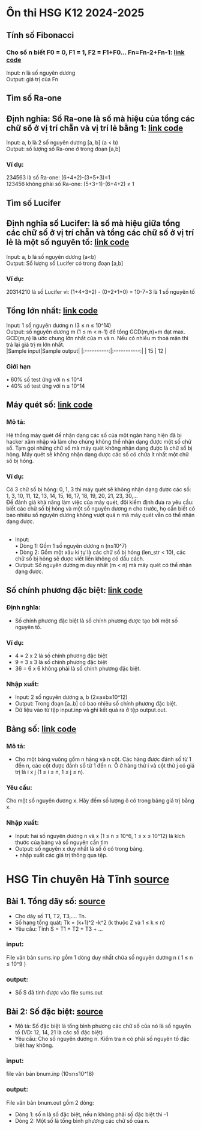# Ôn thi HSG K12 2024-2025

## Tính số Fibonacci
### Cho số n biết F0 = 0, F1 = 1, F2 = F1+F0... Fn=Fn-2+Fn-1: [link code](https://github.com/ianTuG/hsg/blob/main/fibonacci.py)
Input: n là số nguyên dương </br>
Output: giá trị của Fn

## Tìm số Ra-one
## Định nghĩa: Số Ra-one là số mà hiệu của tổng các chữ số ở vị trí chẵn và vị trí lẻ bằng 1: [link code](https://github.com/ianTuG/hsg/blob/main/raone.py)
Input: a, b là 2 số nguyên dương [a, b] (a < b)</br>
Output: số lượng số Ra-one ở trong đoạn [a,b]</br>
### Ví dụ:</br>
234563 là số Ra-one: (6+4+2)-(3+5+3)=1</br>
123456 không phải số Ra-one: (5+3+1)-(6+4+2) ≠ 1

## Tìm số Lucifer
## Định nghĩa số Lucifer: là số mà hiệu giữa tổng các chữ số ở vị trí chẵn và tổng các chữ số ở vị trí lẻ là một số nguyên tố: [link code](https://github.com/ianTuG/hsg/blob/main/lucifer.py)
Input: a, b là số nguyên dương (a<b)</br>
Output: Số lượng số Lucifer có trong đoạn [a,b]
### Ví dụ:
20314210 là số Lucifer vì: (1+4+3+2) - (0+2+1+0) = 10-7=3 là 1 số nguyên tố
## Tổng lớn nhất: [link code](https://github.com/ianTuG/hsg/blob/main/maxsum.py)
Input: 1 số nguyên dương n (3 ≤ n ≤ 10^14)<br>
Output: số nguyên dương m (1 ≤ m < n-1) để tổng GCD(m,n)+m đạt max. GCD(m,n) là ước chung lớn nhất của m và n. Nếu có nhiều m thoả mãn thì trả lại giá trị m lớn nhất.<br>
|Sample input|Sample output|
|:----------:|:-----------:|
|      15    |      12     |
### Giới hạn
• 60% số test ứng với n ≤ 10^4<br>
• 40% số test ứng với n ≤ 10^14
## Máy quét số: [link code](https://github.com/ianTuG/hsg/blob/main/checker.py)
### Mô tả:
Hệ thống máy quét đề nhận dạng các số của một ngân hàng hiện đã bị hacker xâm nhập và làm cho chúng không thể nhận dạng được một số chữ số. Tạm gọi những chữ số mà máy quét không nhận dạng được là chữ số bị hỏng. Máy quét sẽ không nhận dạng được các số có chứa ít nhất một chữ số bị hỏng.
### Ví dụ:
Có 3 chữ số bị hỏng: 0, 1, 3 thì máy quét sẽ không nhận dạng được các số: <br>
1, 3, 10, 11, 12, 13, 14, 15, 16, 17, 18, 19, 20, 21, 23, 30,...<br>
Để đánh giá khả năng làm việc của máy quét, đội kiểm định đưa ra yêu cầu: biết các chữ số bị hỏng và một số nguyên dương n cho trước, họ cần biết có bao nhiêu số nguyên dương không vượt quá n mà máy quét vẫn có thể nhận dạng được.<br>
<br>
- Input:<br>
• Dòng 1: Gồm 1 số nguyên dương n (n≤10^7)<br>
• Dòng 2: Gồm một xâu kí tự là các chữ số bị hỏng (len_str < 10), các chữ số bị hỏng sẽ được viết liền không có dấu cách.<br>
- Output: Số nguyên dương m duy nhất (m < n) mà máy quét có thể nhận dạng được. 

## Số chính phương đặc biệt: [link code](https://github.com/ianTuG/hsg/blob/main/cpdb.py)
### Định nghĩa:
- Số chính phương đặc biệt là số chính phương được tạo bởi một số nguyên tố.
### Ví dụ:
- 4 = 2 x 2 là số chính phương đặc biệt <br>
- 9 = 3 x 3 là số chính phương đặc biệt <br>
- 36 = 6 x 6 không phải là số chính phương đặc biệt.<br>
### Nhập xuất:
- Input: 2 số nguyên dương a, b (2≤a≤b≤10^12) <br>
- Output: Trong đoạn [a..b] có bao nhiêu số chính phương đặc biệt. <br>
- Dữ liệu vào từ tệp input.inp và ghi kết quả ra ở tệp output.out.<br>

## Bảng số: [link code](https://github.com/ianTuG/hsg/blob/main/bs.py)
### Mô tả:
- Cho một bảng vuông gồm n hàng và n cột. Các hàng được đánh số từ 1 đến n, các cột được đánh số từ 1 đến n. Ô ở hàng thứ i và cột thứ j có giá trị là i x j (1 ≤ i ≤ n, 1 ≤ j ≤ n).
### Yêu cầu:
Cho một số nguyên dương x. Hãy đếm số lượng ô có trong bảng giá trị bằng x.
### Nhập xuất:
- Input: hai số nguyên dương n và x (1 ≤ n ≤ 10^6, 1 ≤ x ≤ 10^12) là kích thước của bảng và số nguyên cần tìm<br>
- Output: số nguyên x duy nhất là số ô có trong bảng.<br>
• nhập xuất các giá trị thông qua tệp.

# HSG Tin chuyên Hà Tĩnh [source](https://github.com/ianTuG/hsg/tree/main/Chuy%C3%AAn%20H%C3%A0%20T%C4%A9nh)
## Bài 1. Tổng dãy số: [source](https://github.com/ianTuG/hsg/tree/main/Chuy%C3%AAn%20H%C3%A0%20T%C4%A9nh/B%C3%A0i%201)
- Cho dãy số T1, T2, T3,.... Tn.<br>
- Số hạng tổng quát: Tk = (k+1)^2 -k^2 (k thuộc Z và 1 ≤ k ≤ n)<br>
- Yêu cầu: Tính S = T1 + T2 + T3 + ...
### input:
File văn bản sums.inp gồm 1 dòng duy nhất chứa số nguyên dương n ( 1 ≤ n ≤ 10^9 )
### output: 
- Số S đã tính được vào file sums.out
## Bài 2: Số đặc biệt: [source](https://github.com/ianTuG/hsg/blob/main/Chuy%C3%AAn%20H%C3%A0%20T%C4%A9nh/B%C3%A0i%202/bnum.py)
- Mô tả: Số đặc biệt là tổng bình phương các chữ số của nó là số nguyên tố (VD: 12, 14, 21 là các số đặc biệt)<br>
- Yêu cầu: Cho số nguyên dương n. Kiểm tra n có phải số nguyên tố đặc biệt hay không.
### input:
file văn bản bnum.inp (10≤n≤10^18)
### output:
File văn bản bnum.out gồm 2 dòng:<br>
- Dòng 1: số n là số đặc biệt, nếu n không phải số đặc biệt thì -1<br>
- Dòng 2: Một số là tổng bình phương các chữ số của n.
